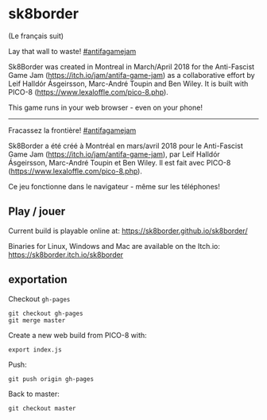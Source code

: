 # sk8border

(Le français suit)

Lay that wall to waste! [#antifagamejam](https://twitter.com/search?q=%23antifagamejam)

Sk8Border was created in Montreal in March/April 2018 for the Anti-Fascist Game Jam (https://itch.io/jam/antifa-game-jam) as a collaborative effort by Leif Halldór Ásgeirsson, Marc-André Toupin and Ben Wiley. It is built with PICO-8 (https://www.lexaloffle.com/pico-8.php).

This game runs in your web browser - even on your phone!

----------------------

Fracassez la frontière! [#antifagamejam](https://twitter.com/search?q=%23antifagamejam)

Sk8Border a été créé à Montréal en mars/avril 2018 pour le Anti-Fascist Game Jam (https://itch.io/jam/antifa-game-jam), par Leif Halldór Ásgeirsson, Marc-André Toupin et Ben Wiley. Il est fait avec PICO-8 (https://www.lexaloffle.com/pico-8.php).

Ce jeu fonctionne dans le navigateur - même sur les téléphones!

## Play / jouer

Current build is playable online at: https://sk8border.github.io/sk8border/

Binaries for Linux, Windows and Mac are available on the Itch.io: https://sk8border.itch.io/sk8border

## exportation

Checkout `gh-pages`

```console
git checkout gh-pages
git merge master
```

Create a new web build from PICO-8 with:

```console
export index.js
```

Push:

```console
git push origin gh-pages
```

Back to master:

```console
git checkout master
```
